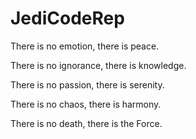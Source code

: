 # JediCodeRep
There is no emotion, there is peace.

There is no ignorance, there is knowledge. 

There is no passion, there is serenity. 

There is no chaos, there is harmony. 

There is no death, there is the Force.
